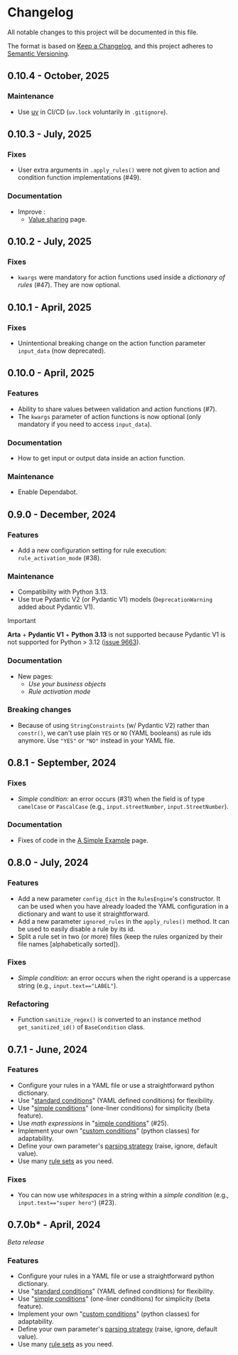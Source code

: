 # Changelog

All notable changes to this project will be documented in this file.

The format is based on [Keep a Changelog](https://keepachangelog.com/en/1.0.0/), and this project adheres to [Semantic Versioning](https://semver.org/spec/v2.0.0.html).

## 0.10.4 - October, 2025

### Maintenance

* Use [uv](https://docs.astral.sh/uv/) in CI/CD (`uv.lock` voluntarily in `.gitignore`).

## 0.10.3 - July, 2025

### Fixes

* User extra arguments in `.apply_rules()` were not given to action and condition function implementations (#49).

### Documentation

* Improve :
    * [Value sharing](https://maif.github.io/arta/value_sharing/) page.

## 0.10.2 - July, 2025

### Fixes

* `kwargs` were mandatory for action functions used inside a *dictionary of rules* (#47). They are now optional.

## 0.10.1 - April, 2025

### Fixes

* Unintentional breaking change on the action function parameter `input_data` (now deprecated).

## 0.10.0 - April, 2025

### Features

* Ability to share values between validation and action functions (#7).
* The `kwargs` parameter of action functions is now optional (only mandatory if you need to access `input_data`).

### Documentation

* How to get input or output data inside an action function.

### Maintenance

* Enable Dependabot.

## 0.9.0 - December, 2024

### Features

* Add a new configuration setting for rule execution: `rule_activation_mode` (#38).

### Maintenance

* Compatibility with Python 3.13.
* Use true Pydantic V2 (or Pydantic V1) models (`DeprecationWarning` added about Pydantic V1).

> [!IMPORTANT]
> **Arta** + **Pydantic V1** + **Python 3.13** is not supported because Pydantic V1 is not supported for Python > 3.12 ([issue 9663](https://github.com/pydantic/pydantic/issues/9663)).

### Documentation

* New pages:
    * *Use your business objects*
    * *Rule activation mode*

### Breaking changes

* Because of using `StringConstraints` (w/ Pydantic V2) rather than `constr()`, we can't use plain `YES` or `NO` (YAML booleans) as rule ids anymore. Use `"YES"` or `"NO"` instead in your YAML file.

## 0.8.1 - September, 2024

### Fixes

* *Simple condition:* an error occurs (#31) when the field is of type `camelCase` or `PascalCase` (e.g., `input.streetNumber`, `input.StreetNumber`).

### Documentation

* Fixes of code in the [A Simple Example](https://maif.github.io/arta/a_simple_example/) page.

## 0.8.0 - July, 2024

### Features

* Add a new parameter `config_dict` in the `RulesEngine`'s constructor. It can be used when you have already loaded the YAML configuration in a dictionary and want to use it straightforward.
* Add a new parameter `ignored_rules` in the `apply_rules()` method. It can be used to easily disable a rule by its id.
* Split a rule set in two (or more) files (keep the rules organized by their file names [alphabetically sorted]).

### Fixes

* *Simple condition:* an error occurs when the right operand is a uppercase string (e.g., `input.text=="LABEL"`).

### Refactoring

* Function `sanitize_regex()` is converted to an instance method `get_sanitized_id()` of `BaseCondition` class.

## 0.7.1 - June, 2024

### Features

* Configure your rules in a YAML file or use a straightforward python dictionary.
* Use "[standard conditions](https://maif.github.io/arta/how_to/#standard-condition)" (YAML defined conditions) for flexibility.
* Use "[simple conditions](https://maif.github.io/arta/how_to/#simple-condition)" (one-liner conditions) for simplicity (beta feature).
* Use *math expressions* in "[simple conditions](https://maif.github.io/arta/how_to/#simple-condition)" (#25).
* Implement your own "[custom conditions](https://maif.github.io/arta/special_conditions/#custom-condition)" (python classes) for adaptability.
* Define your own parameter's [parsing strategy](https://maif.github.io/arta/parameters/#parsing-error) (raise, ignore, default value).
* Use many [rule sets](https://maif.github.io/arta/rule_sets/) as you need.

### Fixes

* You can now use *whitespaces* in a string within a *simple condition* (e.g., `input.text=="super hero"`) (#23).


## 0.7.0b* - April, 2024

*Beta release*

### Features

* Configure your rules in a YAML file or use a straightforward python dictionary.
* Use "[standard conditions](https://maif.github.io/arta/how_to/#standard-condition)" (YAML defined conditions) for flexibility.
* Use "[simple conditions](https://maif.github.io/arta/how_to/#simple-condition)" (one-liner conditions) for simplicity (beta feature).
* Implement your own "[custom conditions](https://maif.github.io/arta/special_conditions/#custom-condition)" (python classes) for adaptability.
* Define your own parameter's [parsing strategy](https://maif.github.io/arta/parameters/#parsing-error) (raise, ignore, default value).
* Use many [rule sets](https://maif.github.io/arta/rule_sets/) as you need.
